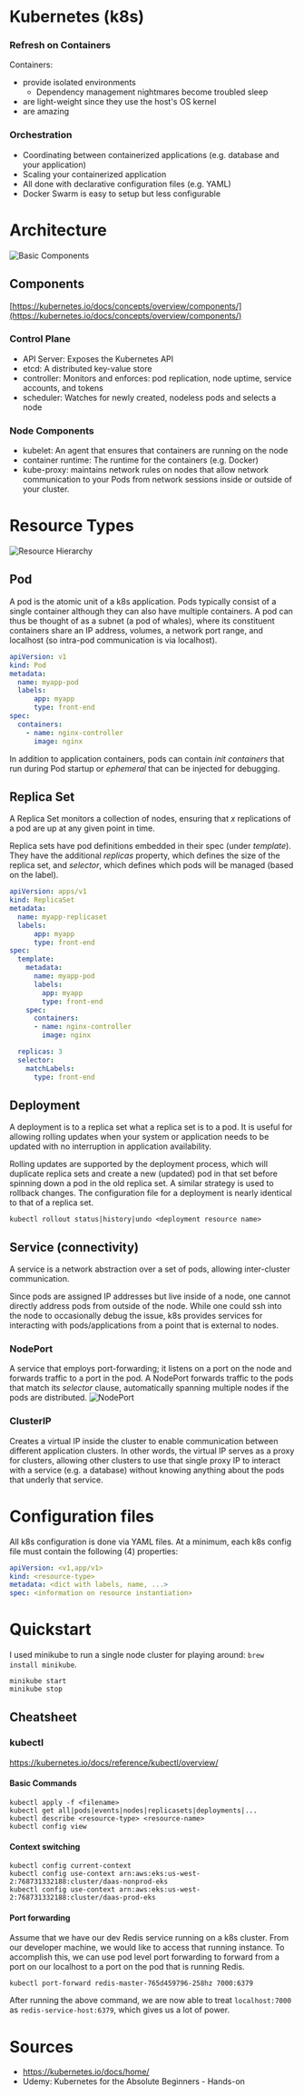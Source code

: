 # Kubernetes (k8s)
### Refresh on Containers
Containers:
- provide isolated environments
  - Dependency management nightmares become troubled sleep
- are light-weight since they use the host's OS kernel
- are amazing

### Orchestration
- Coordinating between containerized applications (e.g. database and your application)
- Scaling your containerized application
- All done with declarative configuration files (e.g. YAML)
- Docker Swarm is easy to setup but less configurable

# Architecture
![Basic Components](images/components-of-kubernetes.svg)

## Components
[https://kubernetes.io/docs/concepts/overview/components/](https://kubernetes.io/docs/concepts/overview/components/)
### Control Plane
- API Server: Exposes the Kubernetes API
- etcd: A distributed key-value store
- controller: Monitors and enforces: pod replication, node uptime, service accounts, and tokens
- scheduler: Watches for newly created, nodeless pods and selects a node
### Node Components
- kubelet: An agent that ensures that containers are running on the node
- container runtime: The runtime for the containers (e.g. Docker)
- kube-proxy: maintains network rules on nodes that allow network communication to your Pods from network sessions inside or outside of your cluster.

# Resource Types
![Resource Hierarchy](images/k8_hierarchy.png)
## Pod
A pod is the atomic unit of a k8s application.  Pods typically consist of a single container although they can also have multiple containers.  A pod can thus be thought of as a subnet (a pod of whales), where its constituent containers share an IP address, volumes, a network port range, and localhost (so intra-pod communication is via localhost).

```yaml
apiVersion: v1
kind: Pod
metadata:
  name: myapp-pod
  labels:
      app: myapp
      type: front-end
spec:
  containers:
    - name: nginx-controller
      image: nginx
```

In addition to application containers, pods can contain *init containers* that run during Pod startup or *ephemeral* that can be injected for debugging.
## Replica Set
A Replica Set monitors a collection of nodes, ensuring that *x* replications of a pod are up at any given point in time.

Replica sets have pod definitions embedded in their spec (under *template*).  They have the additional *replicas* property, which defines the size of the replica set, and *selector*, which defines which pods will be managed (based on the label).
```yaml
apiVersion: apps/v1
kind: ReplicaSet
metadata:
  name: myapp-replicaset
  labels:
      app: myapp
      type: front-end
spec:
  template:
    metadata:
      name: myapp-pod
      labels:
        app: myapp
        type: front-end
    spec:
      containers:
      - name: nginx-controller
        image: nginx

  replicas: 3
  selector:
    matchLabels:
      type: front-end
```
## Deployment
A deployment is to a replica set what a replica set is to a pod.  It is useful for allowing rolling updates when your system or application needs to be updated with no interruption in application availability.

Rolling updates are supported by the deployment process, which will duplicate replica sets and create a new (updated) pod in that set before spinning down a pod in the old replica set.  A similar strategy is used to rollback changes.  The configuration file for a deployment is nearly identical to that of a replica set.

`kubectl rollout status|history|undo <deployment resource name>`

## Service (connectivity)
A service is a network abstraction over a set of pods, allowing inter-cluster communication.

Since pods are assigned IP addresses but live inside of a node, one cannot directly address pods from outside of the node.  While one could ssh into the node to occasionally debug the issue, k8s provides services for interacting with pods/applications from a point that is external to nodes.

### NodePort
A service that employs port-forwarding; it listens on a port on the node and forwards traffic to a port in the pod.  A NodePort forwards traffic to the pods that match its *selector* clause, automatically spanning multiple nodes if the pods are distributed.
![NodePort](images/NodePort.png)

### ClusterIP
Creates a virtual IP inside the cluster to enable communication between different application clusters.  In other words, the virtual IP serves as a proxy for clusters, allowing other clusters to use that single proxy IP to interact with a service (e.g. a database) without knowing anything about the pods that underly that service.

# Configuration files
All k8s configuration is done via YAML files.  At a minimum, each k8s config file must contain the following (4) properties:

```yaml
apiVersion: <v1,app/v1>
kind: <resource-type>
metadata: <dict with labels, name, ...>
spec: <information on resource instantiation>
```

# Quickstart
I used minikube to run a single node cluster for playing around: `brew install minikube`.

```
minikube start
minikube stop
```

## Cheatsheet
### kubectl
https://kubernetes.io/docs/reference/kubectl/overview/

#### Basic Commands
```
kubectl apply -f <filename>
kubectl get all|pods|events|nodes|replicasets|deployments|...
kubectl describe <resource-type> <resource-name>
kubectl config view
```
#### Context switching
```
kubectl config current-context
kubectl config use-context arn:aws:eks:us-west-2:768731332188:cluster/daas-nonprod-eks
kubectl config use-context arn:aws:eks:us-west-2:768731332188:cluster/daas-prod-eks
```

#### Port forwarding
Assume that we have our dev Redis service running on a k8s cluster.  From our developer machine, we would like to access that running instance.  To accomplish this, we can use pod level port forwarding to forward from a port on our localhost to a port on the pod that is running Redis.

`kubectl port-forward redis-master-765d459796-258hz 7000:6379`

After running the above command, we are now able to treat `localhost:7000` as `redis-service-host:6379`, which gives us a lot of power.

# Sources
- https://kubernetes.io/docs/home/
- Udemy: Kubernetes for the Absolute Beginners - Hands-on